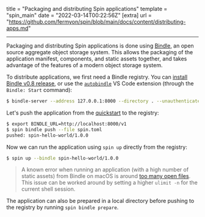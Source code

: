 title = "Packaging and distributing Spin applications"
template = "spin_main"
date = "2022-03-14T00:22:56Z"
[extra]
url = "https://github.com/fermyon/spin/blob/main/docs/content/distributing-apps.md"

---

Packaging and distributing Spin applications is done using [Bindle](https://github.com/deislabs/bindle),
an open source aggregate object storage system. This allows the packaging of the
application manifest, components, and static assets together, and
takes advantage of the features of a modern object storage system.

To distribute applications, we first need a Bindle registry. You can
[install Bindle v0.8 release](https://github.com/deislabs/bindle/tree/main/docs#from-the-binary-releases),
or use the
[`autobindle`](https://marketplace.visualstudio.com/items?itemName=fermyon.autobindle)
VS Code extension (through the `Bindle: Start` command):

```bash
$ bindle-server --address 127.0.0.1:8000 --directory . --unauthenticated
```

Let's push the application from the [quickstart](./quickstart.md) to the registry:

<!-- @selectiveCpy -->

```bash
$ export BINDLE_URL=http://localhost:8000/v1
$ spin bindle push --file spin.toml
pushed: spin-hello-world/1.0.0
```

Now we can run the application using `spin up` directly from the registry:

<!-- @selectiveCpy -->

```bash
$ spin up --bindle spin-hello-world/1.0.0
```

> A known error when running an application (with a high number of static assets)
> from Bindle on macOS is around
> [too many open files](https://github.com/fermyon/spin/issues/180). This issue
> can be worked around by setting a higher `ulimit -n` for the current shell
> session.

The application can also be prepared in a local directory before pushing to the
registry by running `spin bindle prepare`.
